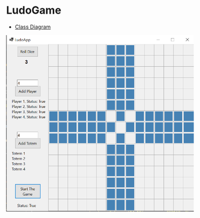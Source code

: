 # LudoGame

- [Class Diagram](https://github.com/probabilitynokami/ClassDiagram/blob/main/Ludo.md)

![progress-game-app](assets/progress.png)